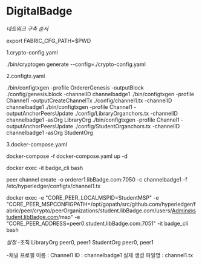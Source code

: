 # DigitalBadge

*네트워크 구축 순서*

export FABRIC_CFG_PATH=$PWD

1.crypto-config.yaml

./bin/cryptogen generate --config=./crypto-config.yaml

2.configtx.yaml

./bin/configtxgen -profile OrdererGenesis -outputBlock ./config/genesis.block -channelID channelbadge1
./bin/configtxgen -profile Channel1 -outputCreateChannelTx ./config/channel1.tx -channelID channelbadge1
./bin/configtxgen -profile Channel1 -outputAnchorPeersUpdate ./config/LibraryOrganchors.tx -channelID channelbadge1 -asOrg LibraryOrg
./bin/configtxgen -profile Channel1 -outputAnchorPeersUpdate ./config/StudentOrganchors.tx -channelID channelbadge1 -asOrg StudentOrg

3.docker-compose.yaml

docker-compose -f docker-compose.yaml up -d

docker exec -it badge_cli bash

peer channel create -o orderer1.libBadge.com:7050 -c channelbadge1 -f /etc/hyperledger/configtx/channel1.tx

docker exec -e "CORE_PEER_LOCALMSPID=StudentMSP" -e "CORE_PEER_MSPCONFIGPATH=/opt/gopath/src/github.com/hyperledger/fabric/peer/crypto/peerOrganizations/student.libBadge.com/users/Admin@student.libBadge.com/msp" -e "CORE_PEER_ADDRESS=peer0.student.libBadge.com:7051" -it badge_cli bash




*설정*
-조직
LibraryOrg peer0, peer1
StudentOrg peer0, peer1

-채널
프로필 이름 : Channel1
ID : channelbadge1
실제 생성 파일명 : channel1.tx


